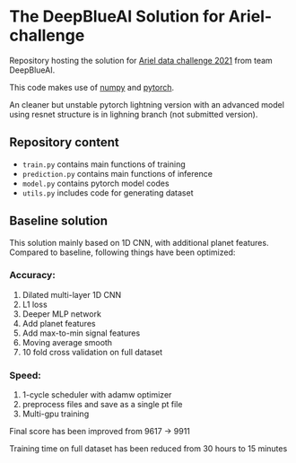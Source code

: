 # The DeepBlueAI Solution for Ariel-challenge
Repository hosting the solution for [Ariel data challenge 2021](https://www.ariel-datachallenge.space/) from team DeepBlueAI.

This code makes use of [numpy](https://github.com/numpy/numpy) and [pytorch](https://github.com/pytorch/pytorch).

An cleaner but unstable pytorch lightning version with an advanced model using resnet structure is in lighning branch (not submitted version).

## Repository content

- ```train.py``` contains main functions of training
- ```prediction.py``` contains main functions of inference
- ```model.py``` contains pytorch model codes
- ```utils.py``` includes code for generating dataset

## Baseline solution

This solution mainly based on 1D CNN, with additional planet features.
Compared to baseline, following things have been optimized:

### Accuracy:
1. Dilated multi-layer 1D CNN
2. L1 loss
3. Deeper MLP network
4. Add planet features
5. Add max-to-min signal features
6. Moving average smooth
7. 10 fold cross validation on full dataset
   
### Speed:
1. 1-cycle scheduler with adamw optimizer
2. preprocess files and save as a single pt file
3. Multi-gpu training

Final score has been improved from 9617 -> 9911

Training time on full dataset has been reduced from 30 hours to 15 minutes

